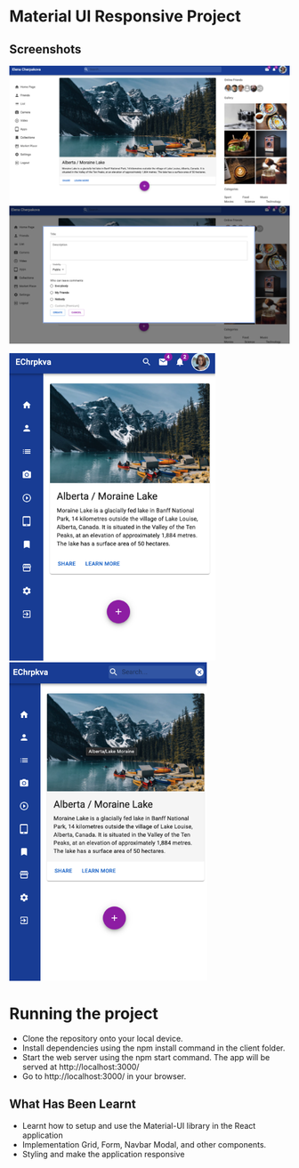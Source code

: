 # Material UI Responsive Project 

## Screenshots

!["front-page"](https://github.com/ElenaCherpakova/mui-practice/blob/46c39dc1c51d9da86ea1bb5be2ffc16a5e6ccd18/public/photos/photoOne.png)
!["front-pageTwo"](https://github.com/ElenaCherpakova/mui-practice/blob/f71c227eeac048c2858d02f958e18dfeda8b0ef2/public/photos/photoTwo.png)



<img src="https://github.com/ElenaCherpakova/mui-practice/blob/f71c227eeac048c2858d02f958e18dfeda8b0ef2/public/photos/photoMobileVersionTwo.png" width="370"/> <img src="https://github.com/ElenaCherpakova/mui-practice/blob/f71c227eeac048c2858d02f958e18dfeda8b0ef2/public/photos/photoMobileVersionOne.png" width="355"/> 

 
  
# Running the project
* Clone the repository onto your local device.
* Install dependencies using the npm install command in the client folder.
* Start the web server using the npm start command. The app will be served at http://localhost:3000/
* Go to http://localhost:3000/ in your browser.


## What Has Been Learnt

* Learnt how to setup and use the Material-UI library in the React application
* Implementation Grid, Form, Navbar Modal, and other components.
* Styling and make the application responsive
